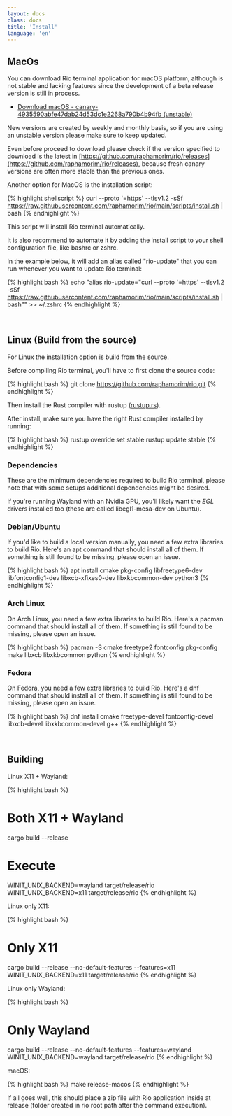 ```yaml
---
layout: docs
class: docs
title: 'Install'
language: 'en'
---
```


## MacOs

You can download Rio terminal application for macOS platform, although is not stable and lacking features since the development of a beta release version is still in process.

- [Download macOS - canary-4935590abfe47dab24d53dc1e2268a790b4b94fb (unstable)](https://github.com/raphamorim/rio/releases/download/canary-4935590abfe47dab24d53dc1e2268a790b4b94fb/macos-rio.zip)

New versions are created by weekly and monthly basis, so if you are using an unstable version please make sure to keep updated.

Even before proceed to download please check if the version specified to download is the latest in [https://github.com/raphamorim/rio/releases](https://github.com/raphamorim/rio/releases), because fresh canary versions are often more stable than the previous ones.

Another option for MacOS is the installation script:

{% highlight shellscript %}
curl --proto '=https' --tlsv1.2 -sSf https://raw.githubusercontent.com/raphamorim/rio/main/scripts/install.sh | bash
{% endhighlight %}

This script will install Rio terminal automatically.

It is also recommend to automate it by adding the install script to  your shell configuration file, like bashrc or zshrc.

In the example below, it will add an alias called "rio-update" that you can run whenever you want to update Rio terminal:

{% highlight bash %}
echo "alias rio-update=\"curl --proto '=https' --tlsv1.2 -sSf https://raw.githubusercontent.com/raphamorim/rio/main/scripts/install.sh | bash\"" >> ~/.zshrc
{% endhighlight %}

<br/>

## Linux (Build from the source)

For Linux the installation option is build from the source.

Before compiling Rio terminal, you'll have to first clone the source code:

{% highlight bash %}
git clone https://github.com/raphamorim/rio.git
{% endhighlight %}

Then install the Rust compiler with <span class="keyword">rustup</span> ([rustup.rs](https://rustup.rs/)).

After install, make sure you have the right Rust compiler installed by running:

{% highlight bash %}
rustup override set stable
rustup update stable
{% endhighlight %}

### Dependencies

These are the minimum dependencies required to build Rio terminal, please note that with some setups additional dependencies might be desired.

If you're running Wayland with an Nvidia GPU, you'll likely want the _EGL_ drivers installed too (these are called <span class="keyword"> libegl1-mesa-dev</span> on Ubuntu).

### Debian/Ubuntu

If you'd like to build a local version manually, you need a few extra libraries to build Rio. Here's an apt command that should install all of them. If something is still found to be missing, please open an issue.

{% highlight bash %}
apt install cmake pkg-config libfreetype6-dev libfontconfig1-dev libxcb-xfixes0-dev libxkbcommon-dev python3
{% endhighlight %}

### Arch Linux

On Arch Linux, you need a few extra libraries to build Rio. Here's a <span class="keyword">pacman</span> command that should install all of them. If something is still found to be missing, please open an issue.

{% highlight bash %}
pacman -S cmake freetype2 fontconfig pkg-config make libxcb libxkbcommon python
{% endhighlight %}

### Fedora

On Fedora, you need a few extra libraries to build Rio. Here's a <span class="keyword">dnf</span> command that should install all of them. If something is still found to be missing, please open an issue.

{% highlight bash %}
dnf install cmake freetype-devel fontconfig-devel libxcb-devel libxkbcommon-devel g++
{% endhighlight %}

<br/>

## Building

Linux X11 + Wayland:

{% highlight bash %}
# Both X11 + Wayland
cargo build --release

# Execute
WINIT_UNIX_BACKEND=wayland target/release/rio
WINIT_UNIX_BACKEND=x11 target/release/rio
{% endhighlight %}

Linux only X11:

{% highlight bash %}
# Only X11
cargo build --release --no-default-features --features=x11
WINIT_UNIX_BACKEND=x11 target/release/rio
{% endhighlight %}

Linux only Wayland:

{% highlight bash %}
# Only Wayland
cargo build --release --no-default-features --features=wayland
WINIT_UNIX_BACKEND=wayland target/release/rio
{% endhighlight %}

macOS:

{% highlight bash %}
make release-macos
{% endhighlight %}

If all goes well, this should place a zip file with Rio application inside at <span class="keyword">release</span> (folder created in rio root path after the command execution).
